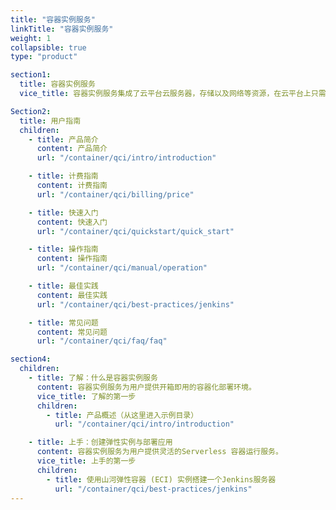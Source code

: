 ```yaml
---
title: "容器实例服务"
linkTitle: "容器实例服务"
weight: 1
collapsible: true
type: "product"

section1:
  title: 容器实例服务
  vice_title: 容器实例服务集成了云平台云服务器，存储以及网络等资源，在云平台上只需要完成指定容器镜像，指定存储卷，配置网络和指定基本信息四步，便可快速地创建容器实例服务 ，以容器为单位支持容器自动巡检和修复。

Section2:
  title: 用户指南
  children:
    - title: 产品简介
      content: 产品简介
      url: "/container/qci/intro/introduction"

    - title: 计费指南
      content: 计费指南
      url: "/container/qci/billing/price"

    - title: 快速入门
      content: 快速入门
      url: "/container/qci/quickstart/quick_start"

    - title: 操作指南
      content: 操作指南
      url: "/container/qci/manual/operation"

    - title: 最佳实践
      content: 最佳实践
      url: "/container/qci/best-practices/jenkins"

    - title: 常见问题
      content: 常见问题
      url: "/container/qci/faq/faq"

section4:
  children:
    - title: 了解：什么是容器实例服务
      content: 容器实例服务为用户提供开箱即用的容器化部署环境。
      vice_title: 了解的第一步
      children:
        - title: 产品概述（从这里进入示例目录）
          url: "/container/qci/intro/introduction"

    - title: 上手：创建弹性实例与部署应用
      content: 容器实例服务为用户提供灵活的Serverless 容器运行服务。
      vice_title: 上手的第一步
      children: 
        - title: 使用山河弹性容器 (ECI) 实例搭建一个Jenkins服务器
          url: "/container/qci/best-practices/jenkins"
---
```



<!-- type: "product" 这个参数表明这是一个产品index页面 -->
<!-- section1 为产品index页面 主标题 副标题 video  video_img为视频图片  -->
<!-- section2 为产品index页面 第一个大块的用户文档配置  -->
<!-- section3 为产品index页面 第二个大块的开发者文档配置  -->
<!-- section4 为产品index页面 第三个大块的学习路径配置  -->